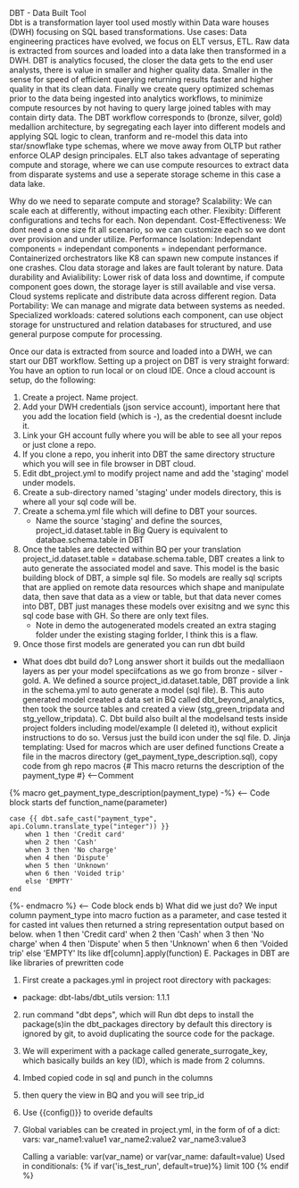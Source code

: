DBT - Data Built Tool <br>
Dbt is a transformation layer tool used mostly within Data ware houses (DWH) focusing on SQL based transformations.
Use cases: Data engineering practices have evolved, we focus on ELT versus, ETL. Raw data is extracted from 
sources and loaded into a data lake then transformed in a DWH. DBT is analytics focused, the closer the data gets to 
the end user analysts, there is value in smaller and higher quality data. Smaller in the sense for speed of efficient querying 
returning results faster and higher quality in that its clean data. Finally we create query optimized schemas prior to the data being 
ingested into analytics workflows, to minimize compute resources by not having to query large joined tables with may contain dirty data. 
The DBT workflow corresponds to (bronze, silver, gold)  medallion architecture, by segregating each layer into different models and applying SQL logic
to clean, tranform and re-model this data into star/snowflake type schemas, where we move away from OLTP but rather enforce OLAP design principales.
ELT also takes advantage of seperating compute and storage, where we can use compute resources to extract data from disparate systems 
and use a seperate storage scheme in this case a data lake.

Why do we need to separate compute and storage?
Scalability: We can scale each at differently, without impacting each other.
Flexibity: Different configurations and techs for each. Non dependant.
Cost-Effectiveness: We dont need a one size fit all scenario, so we can customize each so we dont over provision and under
utilize.
Performance Isolation: Independant components  = independant components = independant performance. 
Containerized orchestrators like K8 can spawn new compute instances if one crashes. Clou data storage and lakes
are fault tolerant by nature. 
Data durability and Avialibility: Lower risk of data loss and downtime, if compute component goes down, the storage
layer is still available and vise versa. Cloud systems replicate and distribute data across different region.
Data Portability: We can manage and migrate data between systems as needed.
Specialized workloads: catered solutions each component, can use object storage for unstructured and relation databases 
for structured, and use general purpose compute for processing.

Once our data is extracted from source and loaded into a DWH, we can start our DBT workflow.
Setting up a project on DBT is very straight forward: You have an option to run local or on cloud IDE. Once a cloud account is setup, do the following:
1. Create a project. Name project.
2. Add your DWH credentials (json service account), important here that you add the location field (which is <region>-<zone>), as the credential doesnt include it.
3. Link your GH account fully where you will be able to see all your repos or just clone a repo.
4. If you clone a repo, you inherit into DBT the same directory structure which you will see in file browser in DBT cloud.
5. Edit dbt_project.yml to modify project name and add the 'staging' model under models.
6. Create a sub-directory named 'staging' under models directory, this is where all your sql code will be.
7. Create a schema.yml file which will define to DBT your sources.
    - Name the source 'staging' and define the sources, project_id.dataset.table in Big Query is equivalent to databae.schema.table in DBT 
8. Once the tables are detected within BQ per your translation project_id.dataset.table =  database.schema.table, DBT creates a link to auto generate the associated model and save. 
This model is the basic building block of DBT, a simple sql file. So models are really sql scripts that are applied on remote data resources which shape and manipulate data, then save
that data as a view or table, but that data never comes into DBT, DBT just manages these models over exisitng and we sync this sql  code base with GH. So there are only text files.  
    - Note in demo the autogenerated models created an extra staging folder under the existing staging forlder, I think this is a flaw.
9. Once those first models are generated you can run dbt build
- What does dbt build do? Long answer short it builds out the medalliaon layers as per your model speciifcations as we go from bronze - silver - gold. 
A. We defined a source project_id.dataset.table, DBT provide a link in the schema.yml to auto generate a model (sql file).
B. This auto generated model created a data set in BQ called dbt_beyond_analytics, then took the source tables and created a view (stg_green_tripdata and stg_yellow_tripdata).
C. Dbt build also built al the modelsand tests inside project folders including model/example (I deleted it), without explicit instructions to do so.
Versus just the build icon under the sql file.
D. Jinja templating: Used for macros which are user defined functions
Create a file in the macros directory (get_payment_type_description.sql), copy code from gh repo macros
{# This macro returns the description of the payment_type #} <--Comment

   
{% macro get_payment_type_description(payment_type) -%} <-- Code block starts
                    def function_name(parameter)

    case {{ dbt.safe_cast("payment_type", api.Column.translate_type("integer")) }}  
        when 1 then 'Credit card'
        when 2 then 'Cash'
        when 3 then 'No charge'
        when 4 then 'Dispute'
        when 5 then 'Unknown'
        when 6 then 'Voided trip'
        else 'EMPTY'
    end

{%- endmacro %} <-- Code block ends
b) What did we just do? We input column payment_type into macro fuction as a parameter, 
and case tested it for casted int values then returned a string representation output based on below.
            when 1 then 'Credit card'
            when 2 then 'Cash'
            when 3 then 'No charge'
            when 4 then 'Dispute'
            when 5 then 'Unknown'
            when 6 then 'Voided trip'
            else 'EMPTY'
Its like df[column].apply(function)
E. Packages in DBT are like libraries of prewritten code
1. First create a packages.yml in project root directory with
packages:
  - package: dbt-labs/dbt_utils
    version: 1.1.1 
2. run command "dbt deps", which will Run dbt deps to install the package(s)in the dbt_packages directory 
by default this directory is ignored by git, to avoid duplicating the source code for the package.
3. We will experiment with a package called generate_surrogate_key, which basically builds an key (ID),
which is made from 2 columns.
4. Imbed copied code in sql and punch in the columns
5. then query the view in BQ and you will see trip_id
4. Use {{config()}} to overide defaults
5. Global variables can be created in project.yml, in the form of of a dict:
    vars: 
        var_name1:value1
        var_name2:value2
        var_name3:value3
    
    Calling a variable:
        var(var_name) or var(var_name: dafault=value)
    Used in conditionals:
    {% if var('is_test_run', default=true)%}
        limit 100
    {% endif %}
